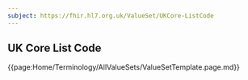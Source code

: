 ```yaml
---
subject: https://fhir.hl7.org.uk/ValueSet/UKCore-ListCode
---
```

## UK Core List Code

{{page:Home/Terminology/AllValueSets/ValueSetTemplate.page.md}}